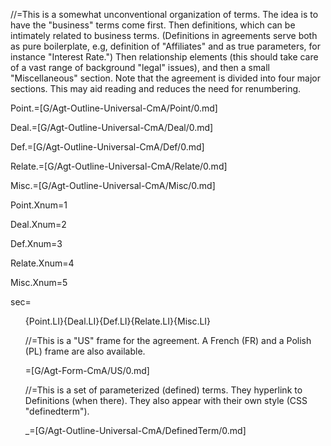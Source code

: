 //=This is a somewhat unconventional organization of terms.  The idea is to have the "business" terms come first.  Then definitions, which can be intimately related to business terms.  (Definitions in agreements serve both as pure boilerplate, e.g, definition of "Affiliates" and as true parameters, for instance "Interest Rate.")  Then relationship elements (this should take care of a vast range of background "legal" issues), and then a small "Miscellaneous" section.  Note that the agreement is divided into four major sections.  This may aid reading and reduces the need for renumbering.

Point.=[G/Agt-Outline-Universal-CmA/Point/0.md]

Deal.=[G/Agt-Outline-Universal-CmA/Deal/0.md]

Def.=[G/Agt-Outline-Universal-CmA/Def/0.md]

Relate.=[G/Agt-Outline-Universal-CmA/Relate/0.md]

Misc.=[G/Agt-Outline-Universal-CmA/Misc/0.md]

Point.Xnum=1

Deal.Xnum=2

Def.Xnum=3

Relate.Xnum=4

Misc.Xnum=5

sec=<ol>{Point.LI}{Deal.LI}{Def.LI}{Relate.LI}{Misc.LI}

//=This is a "US" frame for the agreement.  A French (FR) and a Polish (PL) frame are also available.
 
=[G/Agt-Form-CmA/US/0.md]

//=This is a set of parameterized (defined) terms.  They hyperlink to Definitions (when there).  They also appear with their own style (CSS "definedterm").  
     
_=[G/Agt-Outline-Universal-CmA/DefinedTerm/0.md]